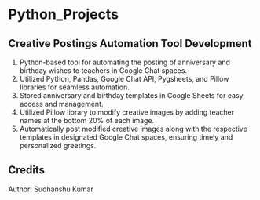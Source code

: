 # Python_Projects

## Creative Postings Automation Tool Development

1. Python-based tool for automating the posting of anniversary and birthday wishes to teachers in Google Chat spaces.
2. Utilized Python, Pandas, Google Chat API, Pygsheets, and Pillow libraries for seamless automation.
3. Stored anniversary and birthday templates in Google Sheets for easy access and management.
4. Utilized Pillow library to modify creative images by adding teacher names at the bottom 20% of each image.
5. Automatically post modified creative images along with the respective templates in designated Google Chat spaces, ensuring timely and personalized greetings.



## Credits
Author: Sudhanshu Kumar


